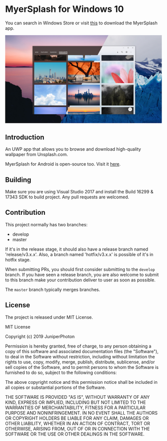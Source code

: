 # MyerSplash for Windows 10

You can search in Windows Store or visit [this](https://www.microsoft.com/en-us/store/p/myersplash/9nblggh4vcsn) to download the MyerSplash app.

![](./Design/Hero/Hero2.png)

## Introduction
An UWP app that allows you to browse and download high-quality wallpaper from Unsplash.com.

MyerSplash for Android is open-source too. Visit it [here](https://github.com/JuniperPhoton/MyerSplashAndroid).

## Building
Make sure you are using Visual Studio 2017 and install the Build 16299 & 17343 SDK to build project. Any pull requests are welcomed.

## Contribution

This project normally has two branches: 

- develop
- master

If it's in the release stage, it should also have a release branch named 'release/v3.x.x'. Also, a branch named 'hotfix/v3.x.x' is possible of it's in hotfix stage.

When submitting PRs, you should first consider submitting to the `develop` branch. If you have seen a release branch, you are also welcome to submit to this branch make your contribution deliver to user as soon as possible.

The `master` branch typically merges branches.

## License 
The project is released under MIT License.

MIT License

Copyright (c) 2019 JuniperPhoton

Permission is hereby granted, free of charge, to any person obtaining a copy
of this software and associated documentation files (the "Software"), to deal
in the Software without restriction, including without limitation the rights
to use, copy, modify, merge, publish, distribute, sublicense, and/or sell
copies of the Software, and to permit persons to whom the Software is
furnished to do so, subject to the following conditions:

The above copyright notice and this permission notice shall be included in all
copies or substantial portions of the Software.

THE SOFTWARE IS PROVIDED "AS IS", WITHOUT WARRANTY OF ANY KIND, EXPRESS OR
IMPLIED, INCLUDING BUT NOT LIMITED TO THE WARRANTIES OF MERCHANTABILITY,
FITNESS FOR A PARTICULAR PURPOSE AND NONINFRINGEMENT. IN NO EVENT SHALL THE
AUTHORS OR COPYRIGHT HOLDERS BE LIABLE FOR ANY CLAIM, DAMAGES OR OTHER
LIABILITY, WHETHER IN AN ACTION OF CONTRACT, TORT OR OTHERWISE, ARISING FROM,
OUT OF OR IN CONNECTION WITH THE SOFTWARE OR THE USE OR OTHER DEALINGS IN THE
SOFTWARE.
